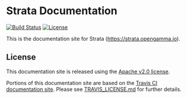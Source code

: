 Strata Documentation
====================

[![Build Status](https://travis-ci.org/OpenGamma/StrataDocs.svg?branch=gh-pages)](https://travis-ci.org/OpenGamma/StrataDocs)
[![License](https://img.shields.io/:license-apache-blue.svg)](https://www.apache.org/licenses/LICENSE-2.0.html)

This is the documentation site for Strata (https://strata.opengamma.io).

## License

This documentation site is released using the [Apache v2.0 license](https://www.apache.org/licenses/LICENSE-2.0.html).

Portions of this documentation site are based on the [Travis CI documentation site](https://github.com/travis-ci/docs-travis-ci-com). Please see [TRAVIS_LICENSE.md](TRAVIS_LICENSE.md) for further details.

